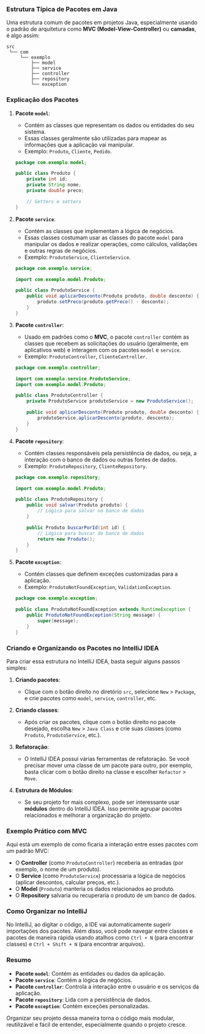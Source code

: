 ### Estrutura Típica de Pacotes em Java

Uma estrutura comum de pacotes em projetos Java, especialmente usando o padrão de arquitetura como **MVC (Model-View-Controller)** ou **camadas**, é algo assim:

```
src
 └── com
     └── exemplo
         ├── model
         ├── service
         ├── controller
         ├── repository
         └── exception
```

### Explicação dos Pacotes

1. **Pacote `model`**:
    
    - Contém as classes que representam os dados ou entidades do seu sistema.
    - Essas classes geralmente são utilizadas para mapear as informações que a aplicação vai manipular.
    - Exemplo: `Produto`, `Cliente`, `Pedido`.
    
    ```java
    package com.exemplo.model;
    
    public class Produto {
        private int id;
        private String nome;
        private double preco;
    
        // Getters e setters
    }
    ```
    
2. **Pacote `service`**:
    
    - Contém as classes que implementam a lógica de negócios.
    - Essas classes costumam usar as classes do pacote `model` para manipular os dados e realizar operações, como cálculos, validações e outras regras de negócios.
    - Exemplo: `ProdutoService`, `ClienteService`.
    
    ```java
    package com.exemplo.service;
    
    import com.exemplo.model.Produto;
    
    public class ProdutoService {
        public void aplicarDesconto(Produto produto, double desconto) {
            produto.setPreco(produto.getPreco() - desconto);
        }
    }
    ```
    
3. **Pacote `controller`**:
    
    - Usado em padrões como o **MVC**, o pacote `controller` contém as classes que recebem as solicitações do usuário (geralmente, em aplicativos web) e interagem com os pacotes `model` e `service`.
    - Exemplo: `ProdutoController`, `ClienteController`.
    
    ```java
    package com.exemplo.controller;
    
    import com.exemplo.service.ProdutoService;
    import com.exemplo.model.Produto;
    
    public class ProdutoController {
        private ProdutoService produtoService = new ProdutoService();
    
        public void aplicarDesconto(Produto produto, double desconto) {
            produtoService.aplicarDesconto(produto, desconto);
        }
    }
    ```
    
4. **Pacote `repository`**:
    
    - Contém classes responsáveis pela persistência de dados, ou seja, a interação com o banco de dados ou outras fontes de dados.
    - Exemplo: `ProdutoRepository`, `ClienteRepository`.
    
    ```java
    package com.exemplo.repository;
    
    import com.exemplo.model.Produto;
    
    public class ProdutoRepository {
        public void salvar(Produto produto) {
            // Lógica para salvar no banco de dados
        }
    
        public Produto buscarPorId(int id) {
            // Lógica para buscar do banco de dados
            return new Produto();
        }
    }
    ```
    
5. **Pacote `exception`**:
    
    - Contém classes que definem exceções customizadas para a aplicação.
    - Exemplo: `ProdutoNotFoundException`, `ValidationException`.
    
    ```java
    package com.exemplo.exception;
    
    public class ProdutoNotFoundException extends RuntimeException {
        public ProdutoNotFoundException(String message) {
            super(message);
        }
    }
    ```
    

### Criando e Organizando os Pacotes no IntelliJ IDEA

Para criar essa estrutura no IntelliJ IDEA, basta seguir alguns passos simples:

1. **Criando pacotes**:
    
    - Clique com o botão direito no diretório `src`, selecione `New` > `Package`, e crie pacotes como `model`, `service`, `controller`, etc.
2. **Criando classes**:
    
    - Após criar os pacotes, clique com o botão direito no pacote desejado, escolha `New` > `Java Class` e crie suas classes (como `Produto`, `ProdutoService`, etc.).
3. **Refatoração**:
    
    - O IntelliJ IDEA possui várias ferramentas de refatoração. Se você precisar mover uma classe de um pacote para outro, por exemplo, basta clicar com o botão direito na classe e escolher `Refactor` > `Move`.
4. **Estrutura de Módulos**:
    
    - Se seu projeto for mais complexo, pode ser interessante usar **módulos** dentro do IntelliJ IDEA. Isso permite agrupar pacotes relacionados e melhorar a organização do projeto.

### Exemplo Prático com MVC

Aqui está um exemplo de como ficaria a interação entre esses pacotes com um padrão MVC:

- O **Controller** (como `ProdutoController`) receberia as entradas (por exemplo, o nome de um produto).
- O **Service** (como `ProdutoService`) processaria a lógica de negócios (aplicar descontos, calcular preços, etc.).
- O **Model** (`Produto`) manteria os dados relacionados ao produto.
- O **Repository** salvaria ou recuperaria o produto de um banco de dados.

### Como Organizar no IntelliJ

No IntelliJ, ao digitar o código, a IDE vai automaticamente sugerir importações dos pacotes. Além disso, você pode navegar entre classes e pacotes de maneira rápida usando atalhos como `Ctrl + N` (para encontrar classes) e `Ctrl + Shift + N` (para encontrar arquivos).

### Resumo

- **Pacote `model`**: Contém as entidades ou dados da aplicação.
- **Pacote `service`**: Contém a lógica de negócios.
- **Pacote `controller`**: Controla a interação entre o usuário e os serviços da aplicação.
- **Pacote `repository`**: Lida com a persistência de dados.
- **Pacote `exception`**: Contém exceções personalizadas.

Organizar seu projeto dessa maneira torna o código mais modular, reutilizável e fácil de entender, especialmente quando o projeto cresce.